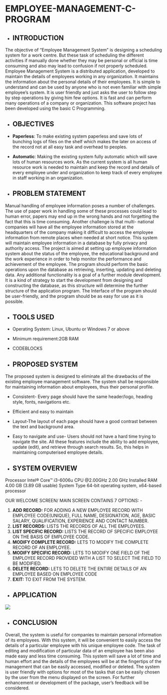 # EMPLOYEE-MANAGEMENT-C-PROGRAM

- ## INTRODUCTION

The objective of “Employee Management System” is designing a scheduling system for a work centre. But these task of scheduling the different activities if manually done whether they may be personal or official is time consuming and also may lead to confusion if not properly scheduled. Employee Management System is a distributed application, developed to maintain the details of employees working in any organization. It maintains the information about the personal details of their employees. It is simple to understand and can be used by anyone who is not even familiar with simple employee’s system. It is user friendly and just asks the user to follow step by step operations by giving him few options. It is fast and can perform many operations of a company or organization. This software project has been developed using the basic C Programming.



- ## OBJECTIVES

- **Paperless**: To make existing system paperless and save lots of bunching logs of files on the shelf which makes the later on access of the record not at all easy task and overhead to peoples.
-  **Automatic**: Making the existing system fully automatic which will save lots of human resources work. As the current system is all human resource work is needed to maintain and keep the record and details of every employee under and organization to keep track of every employee in staff working in an organization.

- ## PROBLEM STATEMENT

Manual handling of employee information poses a number of challenges. The use of paper work in handling some of these processes could lead to human error, papers may end up in the wrong hands and not forgetting the fact that this is time consuming. Another challenge is that multi- national companies will have all the employee information stored at the headquarters of the company making it difficult to access the employee information from remote places when needed at short notice. This system will maintain employee information in a database by fully privacy and authority access. The project is aimed at setting up employee information system about the status of the employee, the educational background and the work experience in order to help monitor the performance and achievement of the employee. The program should perform the basic operations upon the database as retrieving, inserting, updating and deleting data. Any additional functionality is a goal of a further module development. It is a kind of strategy to start the development from designing and constructing the database, as this structure will determine the further structure of the application program. The Interface of the program should be user-friendly, and the program should be as easy for use as it is possible.

- ## TOOLS USED
- Operating System: Linux, Ubuntu or Windows 7 or above
- Minimum requirement:2GB RAM
- CODEBLOCKS

- ## PROPOSED SYSTEM

The proposed system is designed to eliminate all the drawbacks of the existing employee management software. The system shall be responsible for maintaining information about employees, thus their personal profile.
- Consistent- Every page should have the same header/logo, heading style, fonts, navigations etc.
- Efficient and easy to maintain
- Layout-The layout of each page should have a good contrast between the text and background area.
- Easy to navigate and use- Users should not have a hard time trying to navigate the site.
All these features include the ability to add employee, update (edit), and retrieve through search results. So, this helps in maintaining computerised employee details.



- ## SYSTEM OVERVIEW

Processor	Intel® Core™ i3-6006u CPU @2.00GHz 2.00 GHz 
Installed RAM	4.00 GB (3.89 GB usable)
System Type	64-bit operating system, x64-based processor

OUR	WELCOME	SCREEN/	MAIN	SCREEN	CONTAINS	7 OPTIONS: -

1. **ADD RECORD:** FOR ADDING A NEW EMPLOYEE RECORD WITH EMPLOYEE CODE(UNIQUE), FULL NAME, DESIGNATION, AGE, BASIC SALARY, QUALIFICATION, EXPERIENCE AND CONTACT NUMBER.
2. **LIST RECORDS:** LISTS THE RECORDS OF ALL THE EMPLOYEES.
3. **LIST SPECIFIC RECORD:** LISTS THE RECORD OF SPECIFIC EMPLOYEE ON THE BASIS OF EMPLOYEE CODE.
4. **MODIFY COMPLETE RECORD:** LETS TO MODIFY THE COMPLETE RECORD OF AN EMPLOYEE.
5. **MODIFY SPECIFIC RECORD:** LETS TO MODIFY ONE FIELD OF THE EMPLOYEE RECORD PROVIDED WITH A LIST TO SELECT THE FIELD TO BE MODIFIED.
6. **DELETE RECORD:** LETS TO DELETE THE ENTIRE DETAILS OF AN EMPLOYEE BASED ON EMPLOYEE CODE
7. **EXIT:** TO EXIT FROM THE SYSTEM.

- ## APPLICATION
![](Aspose.Words.10e8dbbf-bb89-45cc-b004-292b3d4b45a5.001.png)

- ## CONCLUSION
Overall, the system is useful for companies to maintain personal information of its employees. With this system, it will be convenient to easily access the details of a particular employee with his unique employee code. The task of editing and modification of particular data of an employee has been also made easy and less time consuming. This system will save a lot of time and human effort and the details of the employees will be at the fingertips of the management that can be easily accessed, modified or deleted. The system is user friendly with options for most of the tasks that can be easily chosen by the user from the menu displayed on the screen. For further enhancement or development of the package, user’s feedback will be considered.
